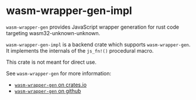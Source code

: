 wasm-wrapper-gen-impl
======================

`wasm-wrapper-gen` provides JavaScript wrapper generation for rust code targeting wasm32-unknown-unknown.

`wasm-wrapper-gen-impl` is a backend crate which supports `wasm-wrapper-gen`. It implements the internals of the
`js_fn!()` procedural macro.

This crate is not meant for direct use.

See `wasm-wrapper-gen` for more information:
- [`wasm-wrapper-gen` on crates.io](https://crates.io/crate/wasm-wrapper-gen/)
- [`wasm-wrapper-gen` on github](https://github.com/daboross/wasm-wrapper-gen)
